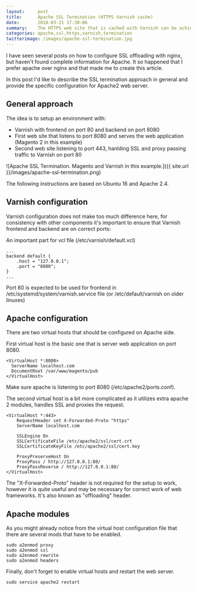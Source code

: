 ```yaml
---
layout:     post
title:      Apache SSL Termination (HTTPS Varnish cache)
date:       2018-03-21 17:30:06
summary:    The HTTPS web site that is cached with Varnish can be achieved using Apache SSL termination. The setup will require two virtual hosts, several extra apache2 plugins, Varnish and web application. 
categories: apache,ssl,https,varnish,termination
twitterimage: /images/apache-ssl-termination.jpg
---
```


I have seen several posts on how to configure SSL offloading with nginx, but haven't found complete information for Apache. It so happened that I prefer apache over nginx and that made me to create this article.

In this post I'd like to describe the SSL termination approach in general and provide the specific configuration for Apache2 web server.

## General approach

The idea is to setup an environment with:
 - Varnish with frontend on port 80 and backend on port 8080
 - First web site that listens to port 8080 and serves the web application (Magento 2 in this example)
 - Second web site listening to port 443, hanlding SSL and proxy passing traffic to Varnish on port 80

![Apache SSL Termination. Magento and Varnish in this example.]({{ site.url }}/images/apache-ssl-termination.png)

The following instructions are based on Ubuntu 16 and Apache 2.4.

## Varnish configuration

Varnish configuration does not make too much difference here, for consistency with other components it's important to ensure that Varnish frontend and backend are on correct ports:

An important part for vcl file (/etc/varnish/default.vcl)

```
...
backend default {
    .host = "127.0.0.1";
    .port = "8080";
}
...
```

Port 80 is expected to be used for frontend in /etc/systemd/system/varnish.service file (or /etc/default/varnish on older linuxes)

## Apache configuration

There are two virtual hosts that should be configured on Apache side.

First virtual host is the basic one that is server web application on port 8080.

```
<VirtualHost *:8080>
  ServerName localhost.com
  DocumentRoot /var/www/magento/pub
</VirtualHost>
```

Make sure apache is listening to port 8080 (/etc/apache2/ports.conf).

The second virtual host is a bit more complicated as it utilizes extra apache 2 modules, handles SSL and proxies the request.

```
<VirtualHost *:443>
    RequestHeader set X-Forwarded-Proto "https"
    ServerName localhost.com

    SSLEngine On
    SSLCertificateFile /etc/apache2/ssl/cert.crt
    SSLCertificateKeyFile /etc/apache2/ssl/cert.key

    ProxyPreserveHost On
    ProxyPass / http://127.0.0.1:80/
    ProxyPassReverse / http://127.0.0.1:80/
</VirtualHost>
```

The "X-Forwarded-Proto" header is not required for the setup to work, however it is quite useful and may be necessary for correct work of web frameworks. It's also known as "offloading" header.

## Apache modules

As you might already notice from the virtual host configuration file that there are several mods that have to be enabled.

```
sudo a2enmod proxy
sudo a2enmod ssl
sudo a2enmod rewrite
sudo a2enmod headers
```

Finally, don't forget to enable virtual hosts and restart the web server.

```
sudo service apache2 restart
```